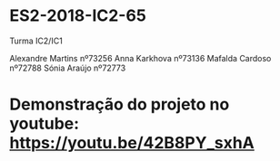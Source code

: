 # ES2-2018-IC2-65
Turma IC2/IC1

Alexandre Martins nº73256
Anna Karkhova nº73136
Mafalda Cardoso nº72788
Sónia Araújo nº72773 

# Demonstração do projeto no youtube: https://youtu.be/42B8PY_sxhA
